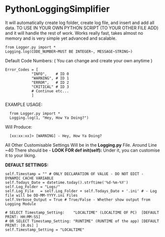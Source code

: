 # PythonLoggingSimplifier
It will automatically create log folder, create log file, and insert and add all data. 
TO USE IN YOUR OWN PYTHON SCRIPT (TO YOUR OTHER FILE ADD)
and it will handle the rest of work. Works really fast,
takes almost no memory and is very simple yet advanced and scalable.

    from Logger.py import *
    Logging.log(CODE_NUMBER~MUST BE INTEGER~, MESSAGE~STRING~) 

Default Code Numbers:
( You can change and create your own anytime )
                
    Error_Codes = [
                "INFO",    # ID 0
                "WARNING", # ID 1
                "ERROR",   # ID 2
                "CRITICAL" # ID 3
                # Continue etc...
                ]

EXAMPLE USAGE:

      from Logger.py import *
      Logging.log(1, "Hey, How Ya Doing?") 

Will Produce:

      [xx:xx:xx]> [WARNING] - Hey, How Ya Doing?
      
All Other Customisable Settings Will be in the **Logging.py** File.
Around Line ~40 There should be - **LOOK FOR def __init__(self):** 
Under it, you can customise it to your liking.


**DEFAULT SETTINGS:**

	self.Timestamp = "" # ONLY DECLARATION OF VALUE - DO NOT EDIT - DYNAMIC CACHE VARIABLE
	self.Todays_Date = datetime.today().strftime('%d-%m-%Y')
	self.Log_Folder = "Logs/"
	self.Log_File   = self.Log_Folder + self.Todays_Date + '.ini' # - Log file will be DD-MM-YYYY.ini Files 
	self.Verbose_Output = True # True/False - Whether show output from Logging Module

	# SELECT Timestamp_Setting:    "LOCALTIME" (LOCALTIME OF PC)  [DEFAULT PRINT: HH:MM:SS]
	# OR SELECT Timestamp_Setting: "RUNTIME" (RUNTIME of the app) [DEFAULT PRINT: [0.0s] ]
	self.Timestamp_Setting = "LOCALTIME"
